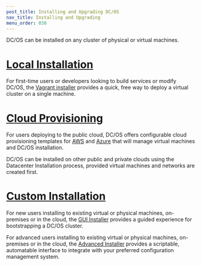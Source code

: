 ```yaml
---
post_title: Installing and Upgrading DC/OS
nav_title: Installing and Upgrading
menu_order: 030
---
```


DC/OS can be installed on any cluster of physical or virtual machines.

# [Local Installation][1]

For first-time users or developers looking to build services or modify DC/OS, the [Vagrant installer][1] provides a quick, free way to deploy a virtual cluster on a single machine.

# [Cloud Provisioning][6]

For users deploying to the public cloud, DC/OS offers configurable cloud provisioning templates for [AWS][2] and [Azure][3] that will manage virtual machines and DC/OS installation.

DC/OS can be installed on other public and private clouds using the Datacenter Installation process, provided virtual machines and networks are created first.

# [Custom Installation][7]

For new users installing to existing virtual or physical machines, on-premises or in the cloud, the [GUI Installer][4] provides a guided experience for bootstrapping a DC/OS cluster.

For advanced users installing to existing virtual or physical machines, on-premises or in the cloud, the [Advanced Installer][5] provides a scriptable, automatable interface to integrate with your preferred configuration management system.

[1]: /docs/1.11/installing/local/
[2]: /docs/1.11/installing/cloud/aws/
[3]: /docs/1.11/installing/cloud/azure/
[4]: /docs/1.11/installing/custom/gui/
[5]: /docs/1.11/installing/custom/advanced/
[6]: /docs/1.11/installing/cloud/
[7]: /docs/1.11/installing/custom/

